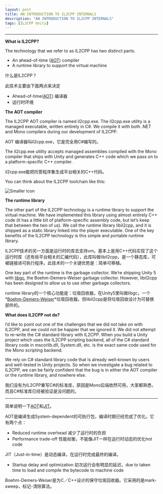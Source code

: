 ```yaml
---
layout: post
title: AN INTRODUCTION TO IL2CPP INTERNALS
description: "AN INTRODUCTION TO IL2CPP INTERNALS"
tags: [IL2CPP Unity]
---
```


----------------------

**What is IL2CPP?**

The technology that we refer to as IL2CPP has two distinct parts.

- An ahead-of-time ([AOT]) compiler
- A runtime library to support the virtual machine

什么是IL2CPP？

此技术主要由下面两点来决定

- Ahead-of-time([AOT]) 编译器
- 运行时环境

**The AOT compiler**

The IL2CPP AOT compiler is named il2cpp.exe. The il2cpp.exe utility is a managed executable, written entirely in C#. We compile it with both .NET and Mono compilers during our development of IL2CPP.

AOT 编译器叫il2cpp.exe，它是完全用C#编写的。

The il2cpp.exe utility accepts managed assemblies compiled with the Mono compiler that ships with Unity and generates C++ code which we pass on to a platform-specific C++ compiler.

il2cpp.exe能把托管程序集生成平台相关的C++代码。

You can think about the IL2CPP toolchain like this:

![Smaller icon](http://amgoodlife.top/images/9/il2cpp-toolchain-smaller.png)

**The runtime library**

The other part of the IL2CPP technology is a runtime library to support the virtual machine. We have implemented this library using almost entirely C++ code (it has a little bit of platform-specific assembly code, but let’s keep that between the two of us). We call the runtime library libil2cpp, and it is shipped as a static library linked into the player executable. One of the key benefits of the IL2CPP technology is this simple and portable runtime library.

IL2CPP技术的另一方面是运行时的库去支持vm。基本上是用C++代码实现了这个运行时库（还有些平台相关的汇编代码），此库叫做libil2cpp，是一个静态库，可被链接进可执行程序。此技术的一个关键优势是：简单可移植。

One key part of the runtime is the garbage collector. We’re shipping Unity 5 with [libgc](https://github.com/ivmai/bdwgc/), the Boehm-Demers-Weiser garbage collector. However, libil2cpp has been designed to allow us to use other garbage collectors.

runtime library的一个核心功能是：垃圾回收器。在Unity5里叫做libgc，一个*[Boehm-Demers-Weiser]*垃圾回收器。但libil2cpp是将垃圾回收设计为可替换部件的。

**What does IL2CPP not do?**

I’d like to point out one of the challenges that we did not take on with IL2CPP, and we could not be happier that we ignored it. We did not attempt to re-write the C# standard library with IL2CPP. When you build a Unity project which uses the IL2CPP scripting backend, all of the C# standard library code in mscorlib.dll, System.dll, etc. is the exact same code used for the Mono scripting backend.

We rely on C# standard library code that is already well-known by users and well-tested in Unity projects. So when we investigate a bug related to IL2CPP, we can be fairly confident that the bug is in either the AOT compiler or the runtime library, and nowhere else.

我们没有为IL2CPP重写C#的标准库，原因是Mono后端依然可用，大家都熟悉，而且C#标准库已经被验证是没问题的。

-------------

简单说明一下[AOT]和[JIT]。

AOT是编译生成System-dependent的可执行包，编译时期已经完成了优化。它有两个点：

- Reduced runtime overhead 减少了运行时的负担
- Performance trade-off 性能权衡，不能像JIT一样在运行时动态的优化hot code

JIT（Just-in-time）是动态编译，在运行时完成最终的编译。

- Startup delay and optimization 初次运行会有明显的延迟，due to taken time to load and compile the bytecode to machine code

Boehm-Demers-Weiser是为C／C++设计的保守垃圾回收器。它采用的是mark-sweep，标记-清除算法。

[AOT]:https://en.wikipedia.org/wiki/Ahead-of-time_compilation
[JIT]:https://en.wikipedia.org/wiki/Just-in-time_compilation
[Boehm-Demers-Weiser]:https://en.wikipedia.org/wiki/Boehm_garbage_collector

